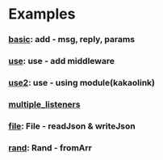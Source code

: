 # Examples

### [basic](1_basic.js): add - msg, reply, params
### [use](2_use.js): use - add middleware
### [use2](2_use2.js): use - using module(kakaolink)
### [multiple_listeners](3_multiple_listener.js)
### [file](4_file.js): File - readJson & writeJson
### [rand](5_rand.js): Rand - fromArr